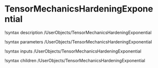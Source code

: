 <!-- MOOSE Documentation Stub: Remove this when content is added. -->

# TensorMechanicsHardeningExponential
!syntax description /UserObjects/TensorMechanicsHardeningExponential

!syntax parameters /UserObjects/TensorMechanicsHardeningExponential

!syntax inputs /UserObjects/TensorMechanicsHardeningExponential

!syntax children /UserObjects/TensorMechanicsHardeningExponential
